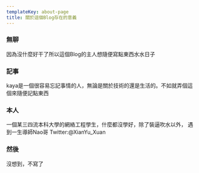 ```yaml
---
templateKey: about-page
title: 關於這個Blog存在的意義
---
```

### 無聊

因為沒什麼好干了所以這個Blog的主人想隨便寫點東西水水日子

### 記事

kaya是一個很容易忘記事情的人，無論是關於技術的還是生活的。不如就弄個這個來隨便記點東西

### 本人

一個某三四流本科大學的網絡工程學生，什麼都沒學好，除了裝逼吹水以外，
遇到一生導師Nao哥 Twitter:@XianYu_Xuan

### 然後
沒想到，不寫了
